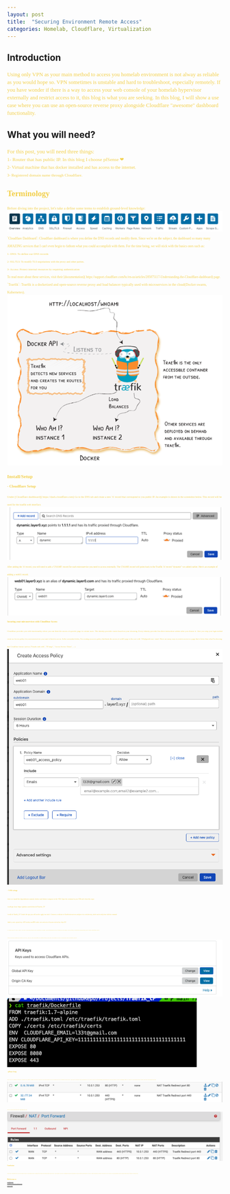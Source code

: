 ```yaml
---
layout: post
title:  "Securing Environment Remote Access"
categories: Homelab, Cloudflare, Virtualization
---
```



## **Introduction**

<span style="color: #f2cf4a; font-family: Babas; font-size: 0.9em;">
Using only VPN as your main method to access you homelab environment is not alway as reliable as you would hope so.  VPN sometimes is unstable and hard to troubleshoot, especially remotely.
If you have wonder if there is a way to access your web console of your homelab hypervisor externally and restrict access to it, this blog is what you are seeking. In this blog, I will show a use case where you can use an open-source reverse proxy alongside Cloudflare "awesome" dashboard functionality.</span>

## What you will need?
<span style="color: #f2cf4a; font-family: Babas; font-size: 0.9em;">
For this post, you will need three things: <br />
<span style="color: #f2cf4a; font-family: Babas; font-size: 0.9em;">
1- Router that has public IP. In this blog I choose pfSense ❤   <br />
<span style="color: #f2cf4a; font-family: Babas; font-size: 0.9em;">
2- Virtual machine that has docker installed and has access to the internet.  <br />
<span style="color: #f2cf4a; font-family: Babas; font-size: 0.9em;">
3- Registered domain name through Cloudflare. <br />

#  **Terminology**

<span style="color: #f2cf4a; font-family: Babas; font-size: 0.9em;">  
Before diving into the project, let's take a define some terms to establish ground-level knowledge:
<img src="https://raw.githubusercontent.com/sh1dow3r/sh1dow3r.github.io/master/_posts/img/Remote_Access_Homelab/CF_dashboard.png"/>
<span style="color: #f2cf4a; font-family: Babas; font-size: 0.9em;">  
`Cloudflare Dashboard`: Cloudflare dashboard is where you define the DNS records and modify them. Since we're on the subject, the dashboard so many many AMAZING services that I can't even begin to fathom what you could accomplish with them. For the time being, we will stick with the basics ones such as:
<br />
<span style="color: #f2cf4a; font-family: Babas; font-size: 0.9em;"> 1- DNS: To define our DNS records <br />
<span style="color: #f2cf4a; font-family: Babas; font-size: 0.9em;"> 2- SSL/TLS: To modify TLS negotiations with the proxy and other parties. <br />
<span style="color: #f2cf4a; font-family: Babas; font-size: 1.1em;"> 3- Access: Protect internal resources by requiring authentication <br />
<span style="color: #f2cf4a; font-family: Babas; font-size: 1.1em;"> To read more about these services, visit their [documentation]( https://support.cloudflare.com/hc/en-us/articles/205075117-Understanding-the-Cloudflare-dashboard) page.
<span style="color: #f2cf4a; font-family: Babas; font-size: 1.1em;">  
`Traefik`: Traefik is a dockerized and open-source reverse proxy and load balancer typically used with microservices in the cloud(Docker swarm, Kubernetes).
<img src="https://raw.githubusercontent.com/sh1dow3r/sh1dow3r.github.io/master/_posts/img/Remote_Access_Homelab/Traefik.png"/>
</span>

## **Install/Setup**

### - Cloudflare Setup

<span style="color: #f2cf4a; font-family: Babas; font-size: 0.9em;"> 
Under [Cloudflare dashboard]( https://dash.cloudflare.com)
<span style="color: #f2cf4a; font-family: Babas; font-size: 0.9em;"> Go to the DNS tab and create a new 'A' record that corrospond to you public IP. An example is shown in the screenshot below. This record will be used for the traefik web interface.
<img src="https://raw.githubusercontent.com/sh1dow3r/sh1dow3r.github.io/master/_posts/img/Remote_Access_Homelab/CF_DNS.png"/>

<span style="color: #f2cf4a; font-family: Babas; font-size: 0.9em;;">
After adding the 'A' record, you will need to add a 'CNAME' record for each microservice you need to access externally. The CNAME record will point back to the Traefik 'A' record "dynamic" we added earlier.
Here's an example of adding a web01 record.
<img src="https://raw.githubusercontent.com/sh1dow3r/sh1dow3r.github.io/master/_posts/img/Remote_Access_Homelab/CF_web01.png"/>

#### Securing your mircoservices with Cloudflear Access

<span style="color: #f2cf4a; font-family: Babas; font-size: 0.9em;">
Cloudflare provides you with functionality where you can limit the access of specific page to certain users. The identity provider varies based on your choosing. Every identity provider has their instruction written after you choose it.
<span style="color: #f2cf4a; font-family: Babas; font-size: 0.9em;">
After you setup your login method create an Access policy for your microservice you want to limit its access. 
In the screenshot below, I'm creating an access policy that limits the access of web01 page to the user with `l33t@gamil.com` email. There are many ways to restrict access to a page that is better than what I'm showing that Cloudflare feature such as ("Emails ends with", "IP range", "Access Service Token", ... ).
<img src="https://raw.githubusercontent.com/sh1dow3r/sh1dow3r.github.io/master/_posts/img/Remote_Access_Homelab/CF_AccessPolicy.png"/>

### - VM setup
<span style="color: #f2cf4a; font-family: Babas; font-size: 0.9em;">
After we install the dependencies namely docker and docker-compose in the VM.
Open the terminal in you VM and clone this repo:  <br />
`root$ git clone https://github.com/sh1dow3r/Traefik_CF`  <br />
`root$ cd Trafik_CF`
<span style="color: #f2cf4a; font-family: Babas; font-size: 0.9em;">  
Inside the repo you will need to apply two task
<span style="color: #f2cf4a; font-family: Babas; font-size: 0.9em;">  
1- Generate a certificate for Traefik microservices and place it in certs directory, which can be easily done with this command  <br />
`mkdir -p certs; openssl req -x509 -newkey rsa:4096 -nodes -out certs/cert.crt -keyout certs/cert.key -days 365`  <br />
<span style="color: #f2cf4a; font-family: Babas; font-size: 0.9em;">  
2- Make note of your Global API KEY and email from your cloudflare account. This information can be found in your under your profile [Cloudflare dashboard]( https://dash.cloudflare.com/)  <br />
After you have taking the global API Key, add it to the dockerfile in Traefik folder, and add your email as well as shown in the screenshot below:
<img src="https://raw.githubusercontent.com/sh1dow3r/sh1dow3r.github.io/master/_posts/img/Remote_Access_Homelab/CF_API.png"/>
<img src="https://raw.githubusercontent.com/sh1dow3r/sh1dow3r.github.io/master/_posts/img/Remote_Access_Homelab/Traefik_Dockerfile.png"/> 


### - pfSense Setup

<span style="color: #f2cf4a; font-family: Babas; font-size: 0.9em;">  
Now that we configure pfSense to redirect the traffic coming on port 80 and port 443 of the public IP to be redirected to the Traefik reverse proxy. That will be quickly done through the NAT rule to allow port forwarding and through the Firewall Rules to allow incoming traffic to come in.  
</span>
<span style="color: #f2cf4a; font-family: Babas; font-size: 0.9em;">
The Firewall rules would look like something like this:
<img src="https://raw.githubusercontent.com/sh1dow3r/sh1dow3r.github.io/master/_posts/img/Remote_Access_Homelab/FirewallRule.png"/> 
<span style="color: #f2cf4a; font-family: Babas; font-size: 0.9em;">
The NAT rules would look like something like this:
<img src="https://raw.githubusercontent.com/sh1dow3r/sh1dow3r.github.io/master/_posts/img/Remote_Access_Homelab/NATRule.png"/> 



## Conclusion

<span style="color: #f2cf4a; font-family: Babas; font-size: 0.9em;">
 In this blog I explained how to add a secondary access to your homelab using Cloudflare free features and using Traefik reverse proxy. I also touched a bit how to configure the routes on pfSense to allow the traffic through using NAT rules. Using such method can help if you lose you VPN access to your environment and help prevent single point of failure on certain cases. </span>

# References


[Cloudflare docs](https://support.cloudflare.com/hc/en-us/articles/205075117-Understanding-the-Cloudflare-dashboard)

[Cloudflare Settings for Traefik Docker](https://smarthomebeginner.com/cloudflare-settings-for-traefik-docker)

[Evan's Github](https://github.com/egallis31/traefik-elk-grafana)
